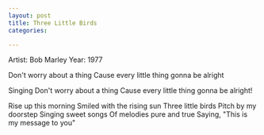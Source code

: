 ```yaml
---
layout: post
title: Three Little Birds
categories:

---
```

Artist: Bob Marley
Year: 1977

Don't worry about a thing
Cause every little thing gonna be alright

Singing Don't worry about a thing
Cause every little thing gonna be alright!

Rise up this morning
Smiled with the rising sun
Three little birds
Pitch by my doorstep
Singing sweet songs
Of melodies pure and true
Saying, "This is my message to you"